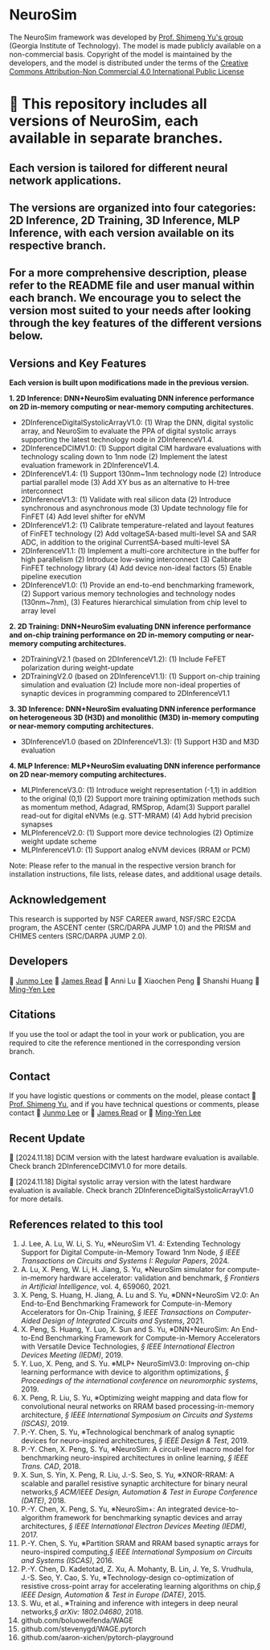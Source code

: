 # NeuroSim

The NeuroSim framework was developed by [Prof. Shimeng Yu's group](https://shimeng.ece.gatech.edu/) (Georgia Institute of Technology). The model is made publicly available on a non-commercial basis. Copyright of the model is maintained by the developers, and the model is distributed under the terms of the [Creative Commons Attribution-Non Commercial 4.0 International Public License](http://creativecommons.org/licenses/by-nc/4.0/legalcode)

# :star2: This repository includes all versions of NeuroSim, each available in separate branches.

## Each version is tailored for different neural network applications. 

## The versions are organized into four categories: **2D Inference, 2D Training, 3D Inference, MLP Inference**, with each version available on its respective branch.

## For a more comprehensive description, please refer to the README file and user manual within each branch. We encourage you to select the version most suited to your needs after looking through the key features of the different versions below.

## Versions and Key Features
**Each version is built upon modifications made in the previous version.**

**1. 2D Inference: DNN+NeuroSim evaluating DNN inference performance on 2D in-memory computing or near-memory computing architectures.**
+ 2DInferenceDigitalSystolicArrayV1.0: (1) Wrap the DNN, digital systolic array, and NeuroSim to evaluate the PPA of digital systolic arrays supporting the latest technology node in 2DInferenceV1.4.
+ 2DInferenceDCIMV1.0: (1) Support digital CIM hardware evaluations with technology scaling down to 1nm node (2) Implement the latest evaluation framework in 2DInferenceV1.4.
+ 2DInferenceV1.4: (1) Support 130nm~1nm technology node (2) Introduce partial parallel mode (3) Add XY bus as an alternative to H-tree interconnect
+ 2DInferenceV1.3: (1) Validate with real silicon data (2) Introduce synchronous and asynchronous mode (3) Update technology file for FinFET (4) Add level shifter for eNVM
+ 2DInferenceV1.2: (1) Calibrate temperature-related and layout features of FinFET technology (2) Add voltageSA-based multi-level SA and SAR ADC, in addition to the original CurrentSA-based multi-level SA
+ 2DInferenceV1.1: (1) Implement a multi-core architecture in the buffer for high parallelism (2) Introduce low-swing interconnect (3) Calibrate FinFET technology library (4) Add device non-ideal factors (5) Enable pipeline execution
+ 2DInferenceV1.0: (1) Provide an end-to-end benchmarking framework, (2) Support various memory technologies and technology nodes (130nm~7nm), (3) Features hierarchical simulation from chip level to array level


**2. 2D Training: DNN+NeuroSim evaluating DNN inference performance and on-chip training performance on 2D in-memory computing or near-memory computing architectures.**
+ 2DTrainingV2.1 (based on 2DInferenceV1.2): (1) Include FeFET polarization during weight-update
+ 2DTrainingV2.0 (based on 2DInferenceV1.1): (1) Support on-chip training simulation and evaluation (2) Include more non-ideal properties of synaptic devices in programming compared to 2DInferenceV1.1

**3. 3D Inference: DNN+NeuroSim evaluating DNN inference performance on heterogeneous 3D (H3D) and monolithic (M3D) in-memory computing or near-memory computing architectures.**
+ 3DInferenceV1.0 (based on 2DInferenceV1.3): (1) Support H3D and M3D evaluation

**4. MLP Inference: MLP+NeuroSim evaluating DNN inference performance on 2D near-memory computing architectures.**
+ MLPInferenceV3.0: (1) Introduce weight representation (-1,1) in addition to the original (0,1) (2) Support more training optimization methods such as momentum method, Adagrad, RMSprop, Adam(3) Support parallel read-out for digital eNVMs (e.g. STT-MRAM) (4) Add hybrid precision synapses
+ MLPInferenceV2.0: (1) Support more device technologies (2) Optimize weight update scheme
+ MLPInferenceV1.0: (1) Support analog eNVM devices (RRAM or PCM)

Note: Please refer to the manual in the respective version branch for installation instructions, file lists, release dates, and additional usage details.

## Acknowledgement
This research is supported by NSF CAREER award, NSF/SRC E2CDA program, the ASCENT center (SRC/DARPA JUMP 1.0) and the PRISM and CHIMES centers (SRC/DARPA JUMP 2.0).

## Developers
:two_men_holding_hands: [Junmo Lee](mailto:junmolee@gatech.edu) :two_men_holding_hands: [James Read](mailto:jread6@gatech.edu) :couple: Anni Lu :two_women_holding_hands: Xiaochen Peng :two_women_holding_hands: Shanshi Huang :two_men_holding_hands: [Ming-Yen Lee](mailto:mlee838@gatech.edu)

## Citations
If you use the tool or adapt the tool in your work or publication, you are required to cite the reference mentioned in the corresponding version branch.

## Contact
If you have logistic questions or comments on the model, please contact :man: [Prof. Shimeng Yu](mailto:shimeng.yu@ece.gatech.edu), and if you have technical questions or comments, please contact :man: [Junmo Lee](mailto:junmolee@gatech.edu) or :man: [James Read](mailto:jread6@gatech.edu) or :man: [Ming-Yen Lee](mailto:mlee838@gatech.edu)

## Recent Update
:star2: [2024.11.18] DCIM version with the latest hardware evaluation is available. Check branch 2DInferenceDCIMV1.0 for more details.

:star2: [2024.11.18] Digital systolic array version with the latest hardware evaluation is available. Check branch 2DInferenceDigitalSystolicArrayV1.0 for more details.

## References related to this tool
1. J. Lee, A. Lu, W. Li, S. Yu, ※NeuroSim V1. 4: Extending Technology Support for Digital Compute-in-Memory Toward 1nm Node, *§ IEEE Transactions on Circuits and Systems I: Regular Papers*, 2024.
2. A. Lu, X. Peng, W. Li, H. Jiang, S. Yu, ※NeuroSim simulator for compute-in-memory hardware accelerator: validation and benchmark, *§ Frontiers in Artificial Intelligence*, vol. 4, 659060, 2021.
3. X. Peng, S. Huang, H. Jiang, A. Lu and S. Yu, ※DNN+NeuroSim V2.0: An End-to-End Benchmarking Framework for Compute-in-Memory Accelerators for On-Chip Training, *§ IEEE Transactions on Computer-Aided Design of Integrated Circuits and Systems*, 2021.
4. X. Peng, S. Huang, Y. Luo, X. Sun and S. Yu, ※DNN+NeuroSim: An End-to-End Benchmarking Framework for Compute-in-Memory Accelerators with Versatile Device Technologies, *§ IEEE International Electron Devices Meeting (IEDM)*, 2019.
5. Y. Luo, X. Peng, and S. Yu. ※MLP+ NeuroSimV3.0: Improving on-chip learning performance with device to algorithm optimizations, *§ Proceedings of the international conference on neuromorphic systems*, 2019.
6. X. Peng, R. Liu, S. Yu, ※Optimizing weight mapping and data flow for convolutional neural networks on RRAM based processing-in-memory architecture, *§ IEEE International Symposium on Circuits and Systems (ISCAS)*, 2019.
7. P.-Y. Chen, S. Yu, ※Technological benchmark of analog synaptic devices for neuro-inspired architectures, *§ IEEE Design & Test*, 2019.
8. P.-Y. Chen, X. Peng, S. Yu, ※NeuroSim: A circuit-level macro model for benchmarking neuro-inspired architectures in online learning, *§ IEEE Trans. CAD*, 2018.
9. X. Sun, S. Yin, X. Peng, R. Liu, J.-S. Seo, S. Yu, ※XNOR-RRAM: A scalable and parallel resistive synaptic architecture for binary neural networks,*§ ACM/IEEE Design, Automation & Test in Europe Conference (DATE)*, 2018.
10. P.-Y. Chen, X. Peng, S. Yu, ※NeuroSim+: An integrated device-to-algorithm framework for benchmarking synaptic devices and array architectures, *§ IEEE International Electron Devices Meeting (IEDM)*, 2017.
11. P.-Y. Chen, S. Yu, ※Partition SRAM and RRAM based synaptic arrays for neuro-inspired computing,*§ IEEE International Symposium on Circuits and Systems (ISCAS)*, 2016.
12. P.-Y. Chen, D. Kadetotad, Z. Xu, A. Mohanty, B. Lin, J. Ye, S. Vrudhula, J.-S. Seo, Y. Cao, S. Yu, ※Technology-design co-optimization of resistive cross-point array for accelerating learning algorithms on chip,*§ IEEE Design, Automation & Test in Europe (DATE)*, 2015.
13. S. Wu, et al., ※Training and inference with integers in deep neural networks,*§ arXiv: 1802.04680*, 2018.
14. github.com/boluoweifenda/WAGE
15. github.com/stevenygd/WAGE.pytorch
16. github.com/aaron-xichen/pytorch-playground
